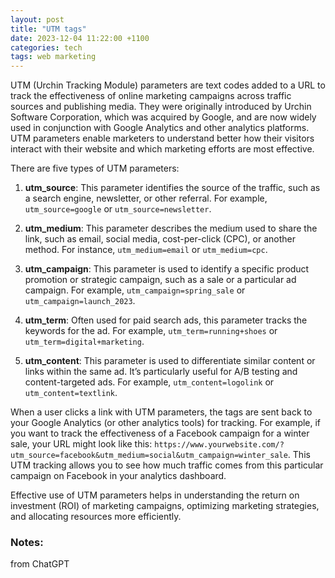 ```yaml
---
layout: post
title: "UTM tags"
date: 2023-12-04 11:22:00 +1100
categories: tech
tags: web marketing
---
```


UTM (Urchin Tracking Module) parameters are text codes added to a URL to track the effectiveness of online marketing campaigns across traffic sources and publishing media. They were originally introduced by Urchin Software Corporation, which was acquired by Google, and are now widely used in conjunction with Google Analytics and other analytics platforms. UTM parameters enable marketers to understand better how their visitors interact with their website and which marketing efforts are most effective. 

There are five types of UTM parameters:

1. **utm_source**: This parameter identifies the source of the traffic, such as a search engine, newsletter, or other referral. For example, `utm_source=google` or `utm_source=newsletter`.

2. **utm_medium**: This parameter describes the medium used to share the link, such as email, social media, cost-per-click (CPC), or another method. For instance, `utm_medium=email` or `utm_medium=cpc`.

3. **utm_campaign**: This parameter is used to identify a specific product promotion or strategic campaign, such as a sale or a particular ad campaign. For example, `utm_campaign=spring_sale` or `utm_campaign=launch_2023`.

4. **utm_term**: Often used for paid search ads, this parameter tracks the keywords for the ad. For example, `utm_term=running+shoes` or `utm_term=digital+marketing`.

5. **utm_content**: This parameter is used to differentiate similar content or links within the same ad. It’s particularly useful for A/B testing and content-targeted ads. For example, `utm_content=logolink` or `utm_content=textlink`.

When a user clicks a link with UTM parameters, the tags are sent back to your Google Analytics (or other analytics tools) for tracking. For example, if you want to track the effectiveness of a Facebook campaign for a winter sale, your URL might look like this: `https://www.yourwebsite.com/?utm_source=facebook&utm_medium=social&utm_campaign=winter_sale`. This UTM tracking allows you to see how much traffic comes from this particular campaign on Facebook in your analytics dashboard. 

Effective use of UTM parameters helps in understanding the return on investment (ROI) of marketing campaigns, optimizing marketing strategies, and allocating resources more efficiently.

### Notes:
from ChatGPT
